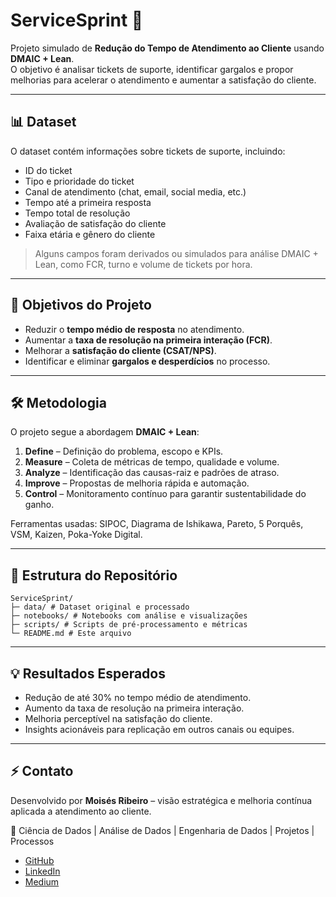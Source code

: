 # ServiceSprint 🚀

Projeto simulado de **Redução do Tempo de Atendimento ao Cliente** usando **DMAIC + Lean**.  
O objetivo é analisar tickets de suporte, identificar gargalos e propor melhorias para acelerar o atendimento e aumentar a satisfação do cliente.

---

## 📊 Dataset

O dataset contém informações sobre tickets de suporte, incluindo:

- ID do ticket
- Tipo e prioridade do ticket
- Canal de atendimento (chat, email, social media, etc.)
- Tempo até a primeira resposta
- Tempo total de resolução
- Avaliação de satisfação do cliente
- Faixa etária e gênero do cliente

> Alguns campos foram derivados ou simulados para análise DMAIC + Lean, como FCR, turno e volume de tickets por hora.

---

## 🎯 Objetivos do Projeto

- Reduzir o **tempo médio de resposta** no atendimento.
- Aumentar a **taxa de resolução na primeira interação (FCR)**.
- Melhorar a **satisfação do cliente (CSAT/NPS)**.
- Identificar e eliminar **gargalos e desperdícios** no processo.

---

## 🛠 Metodologia

O projeto segue a abordagem **DMAIC + Lean**:

1. **Define** – Definição do problema, escopo e KPIs.  
2. **Measure** – Coleta de métricas de tempo, qualidade e volume.  
3. **Analyze** – Identificação das causas-raiz e padrões de atraso.  
4. **Improve** – Propostas de melhoria rápida e automação.  
5. **Control** – Monitoramento contínuo para garantir sustentabilidade do ganho.

Ferramentas usadas: SIPOC, Diagrama de Ishikawa, Pareto, 5 Porquês, VSM, Kaizen, Poka-Yoke Digital.

---

## 📂 Estrutura do Repositório

```
ServiceSprint/
├─ data/ # Dataset original e processado
├─ notebooks/ # Notebooks com análise e visualizações
├─ scripts/ # Scripts de pré-processamento e métricas
└─ README.md # Este arquivo

```

---

## 💡 Resultados Esperados

- Redução de até 30% no tempo médio de atendimento.  
- Aumento da taxa de resolução na primeira interação.  
- Melhoria perceptível na satisfação do cliente.  
- Insights acionáveis para replicação em outros canais ou equipes.

---

## ⚡ Contato

Desenvolvido por **Moisés Ribeiro** – visão estratégica e melhoria contínua aplicada a atendimento ao cliente.


📌 Ciência de Dados | Análise de Dados | Engenharia de Dados | Projetos | Processos

- [GitHub](https://github.com/moises-rb)  
- [LinkedIn](https://www.linkedin.com/in/moisesrsjr/)  
- [Medium](https://medium.com/@moises.rsjr)